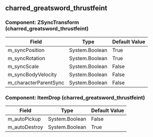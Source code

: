 ## charred_greatsword_thrustfeint

### Component: ZSyncTransform (charred_greatsword_thrustfeint)

|Field|Type|Default Value|
|-----|----|-------------|
|m_syncPosition|System.Boolean|True|
|m_syncRotation|System.Boolean|True|
|m_syncScale|System.Boolean|False|
|m_syncBodyVelocity|System.Boolean|False|
|m_characterParentSync|System.Boolean|False|

### Component: ItemDrop (charred_greatsword_thrustfeint)

|Field|Type|Default Value|
|-----|----|-------------|
|m_autoPickup|System.Boolean|False|
|m_autoDestroy|System.Boolean|True|

